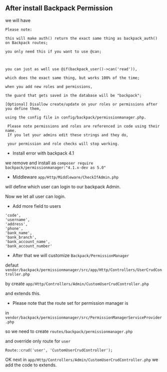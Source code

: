 ## After install Backpack Permission

we will have

```text
Please note:

this will make auth() return the exact same thing as backpack_auth() on Backpack routes;

you only need this if you want to use @can; 



you can just as well use @if(backpack_user()->can('read')), 

which does the exact same thing, but works 100% of the time;

when you add new roles and permissions, 

the guard that gets saved in the database will be "backpack";

[Optional] Disallow create/update on your roles or permissions after you define them, 

using the config file in config/backpack/permissionmanager.php.
 
 Please note permissions and roles are referenced in code using their name. 
 If you let your admins edit these strings and they do, 
 
 your permission and role checks will stop working.
```

* Install error with backpack 4.1

we remove and install as ` composer require backpack/permissionmanager:"4.1.x-dev as 5.0"
`

* Middleware `app/Http/Middleware/CheckIfAdmin.php`

will define which user can login to our backpack Admin.

Now we let all user can login.

* Add more field to users

```text
'code',
'username',
'address',
'phone',
'bank_name',
'bank_branch',
'bank_account_name',
'bank_account_number'
```

* After that we will customize `Backpack/PermissionManager`

defaut `vendor/backpack/permissionmanager/src/app/Http/Controllers/UserCrudController.php`

by create `app/Http/Controllers/Admin/CustomUserCrudController.php`

and extends this.

* Please note that the route set for permission manager is

in `vendor/backpack/permissionmanager/src/PermissionManagerServiceProvider.php`

so we need to create `routes/backpack/permissionmanager.php`

and override only route for `user`

```text
Route::crud('user', 'CustomUserCrudController');
```

OK next in `app/Http/Controllers/Admin/CustomUserCrudController.php` we add the code to extends.



